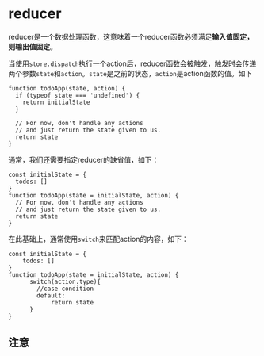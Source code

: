 # reducer

reducer是一个数据处理函数，这意味着一个reducer函数必须满足**输入值固定，则输出值固定**。

当使用`store.dispatch`执行一个action后，reducer函数会被触发，触发时会传递两个参数`state`和`action`。`state`是之前的状态，`action`是action函数的值。如下

```
function todoApp(state, action) {
  if (typeof state === 'undefined') {
    return initialState
  }

  // For now, don't handle any actions
  // and just return the state given to us.
  return state
}
```

通常，我们还需要指定reducer的缺省值，如下：

```
const initialState = {
  todos: []
}
function todoApp(state = initialState, action) {
  // For now, don't handle any actions
  // and just return the state given to us.
  return state
}
```

在此基础上，通常使用`switch`来匹配action的内容，如下：

```
const initialState = {
    todos: []
}
function todoApp(state = initialState, action) {
      switch(action.type){
        //case condition
        default:
            return state
      }
}
```

## 注意



